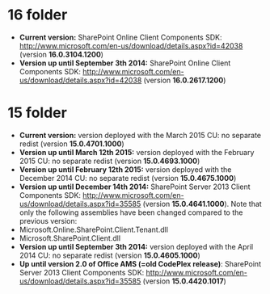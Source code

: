 # 16 folder #

-  **Current version:** SharePoint Online Client Components SDK: http://www.microsoft.com/en-us/download/details.aspx?id=42038 (version **16.0.3104.1200**)
-  **Version up until September 3th 2014:** SharePoint Online Client Components SDK: http://www.microsoft.com/en-us/download/details.aspx?id=42038 (version **16.0.2617.1200**)

# 15 folder #
-  **Current version:** version deployed with the March 2015 CU: no separate redist (version **15.0.4701.1000**)
-  **Version up until March 12th 2015:** version deployed with the February 2015 CU: no separate redist (version **15.0.4693.1000**)
-  **Version up until February 12th 2015:** version deployed with the December 2014 CU: no separate redist (version **15.0.4675.1000**)
-  **Version up until December 14th 2014:** SharePoint Server 2013 Client Components SDK: http://www.microsoft.com/en-us/download/details.aspx?id=35585 (version **15.0.4641.1000**). Note that only the following assemblies have been changed compared to the previous version:
  -  Microsoft.Online.SharePoint.Client.Tenant.dll
  -  Microsoft.SharePoint.Client.dll
-  **Version up until September 3th 2014:** version deployed with the April 2014 CU: no separate redist (version **15.0.4605.1000**)
-  **Up until version 2.0 of Office AMS (=old CodePlex release)**: SharePoint Server 2013 Client Components SDK: http://www.microsoft.com/en-us/download/details.aspx?id=35585 (version **15.0.4420.1017**)